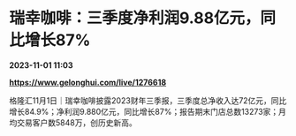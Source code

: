 # 瑞幸咖啡：三季度净利润9.88亿元，同比增长87%

**2023-11-01 11:03**

**https://www.gelonghui.com/live/1276618**

格隆汇11月1日｜瑞幸咖啡披露2023财年三季报，三季度总净收入达72亿元，同比增长84.9%；净利润9.880亿元，同比增长87%；报告期末门店总数13273家；月均交易客户数5848万，创历史新高。